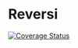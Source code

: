 # Reversi
[![Coverage Status](https://coveralls.io/repos/github/marc1107/Reversi/badge.svg)](https://coveralls.io/github/marc1107/Reversin)
